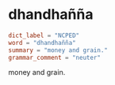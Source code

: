 # dhandhañña

``` toml
dict_label = "NCPED"
word = "dhandhañña"
summary = "money and grain."
grammar_comment = "neuter"
```

money and grain.

